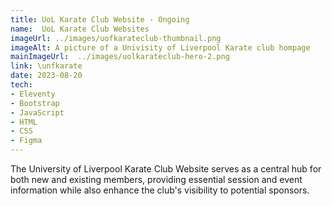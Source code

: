 ```yaml
---
title: UoL Karate Club Website - Ongoing
name:  UoL Karate Club Websites
imageUrl: ../images/uofkarateclub-thumbnail.png
imageAlt: A picture of a Univisity of Liverpool Karate club hompage
mainImageUrl:  ../images/uolkarateclub-hero-2.png
link: \unfkarate
date: 2023-08-20
tech:
- Eleventy
- Bootstrap
- JavaScript
- HTML
- CSS
- Figma
---
```

The University of Liverpool Karate Club Website serves as a central hub for both new and existing members, providing essential session and event information while also enhance the club's visibility to potential sponsors. 
